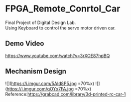 # FPGA_Remote_Conrtol_Car
Final Project of Digital Design Lab.  
Using Keyboard to control the servo motor driven car.
## Demo Video
https://www.youtube.com/watch?v=3rXOE87hpBQ
## Mechanism Design
![](https://i.imgur.com/5AId8P5.jpg =70%x)
![](https://i.imgur.com/qOYx7FA.jpg =70%x)
Reference:https://grabcad.com/library/3d-printed-rc-car-1
